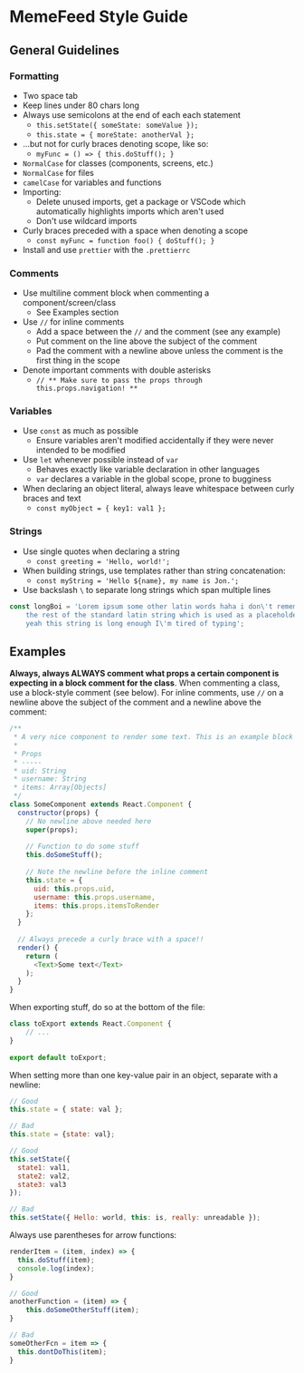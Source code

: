 # MemeFeed Style Guide



## General Guidelines



### Formatting

-   Two space tab
-   Keep lines under 80 chars long
-   Always use semicolons at the end of each each statement
    -   `this.setState({ someState: someValue });`
    -   `this.state = { moreState: anotherVal };`
-   …but not for curly braces denoting scope, like so:
    -   `myFunc = () => { this.doStuff(); }`
-   `NormalCase` for classes (components, screens, etc.)
-   `NormalCase` for files
-   `camelCase` for variables and functions
-   Importing:
    -   Delete unused imports, get a package or VSCode which automatically highlights imports which aren't used
    -   Don't use wildcard imports
-   Curly braces preceded with a space when denoting a scope
    -   `const myFunc = function foo() { doStuff(); }`
-   Install and use `prettier` with the `.prettierrc`


### Comments

-   Use multiline comment block when commenting a component/screen/class
    -   See Examples section
-   Use `//` for inline comments
    -   Add a space between the `//` and the comment (see any example)
    -   Put comment on the line above the subject of the comment
    -   Pad the comment with a newline above unless the comment is the first thing in the scope
-   Denote important comments with double asterisks
    -   `// ** Make sure to pass the props through this.props.navigation! **`



### Variables

-   Use `const` as much as possible
    -   Ensure variables aren't modified accidentally if they were never intended to be modified
-   Use `let` whenever possible instead of `var`
    -   Behaves exactly like variable declaration in other languages
    -   `var` declares a variable in the global scope, prone to bugginess
-   When declaring an object literal, always leave whitespace between curly braces and text
    -   `const myObject = { key1: val1 };`



### Strings

-   Use single quotes when declaring a string
    -   `const greeting = 'Hello, world!';`
-   When building strings, use templates rather than string concatenation:
    -   `const myString = 'Hello ${name}, my name is Jon.';`
-   Use backslash `\` to separate long strings which span multiple lines

```javascript
const longBoi = 'Lorem ipsum some other latin words haha i don\'t remember \
	the rest of the standard latin string which is used as a placeholde lool \
	yeah this string is long enough I\'m tired of typing';
```



## Examples

**Always, always ALWAYS comment what props a certain component is expecting in a block comment for the class**. When commenting a class, use a block-style comment (see below). For inline comments, use `//` on a newline above the subject of the comment and a newline above the comment:

```javascript
/**
 * A very nice component to render some text. This is an example block comment
 *
 * Props
 * -----
 * uid: String
 * username: String
 * items: Array[Objects]
 */
class SomeComponent extends React.Component {
  constructor(props) {
    // No newline above needed here
    super(props);
    
    // Function to do some stuff
    this.doSomeStuff();
    
    // Note the newline before the inline comment
    this.state = {
      uid: this.props.uid,
      username: this.props.username,
      items: this.props.itemsToRender
    };
  }
  
  // Always precede a curly brace with a space!!
  render() {
    return (
      <Text>Some text</Text>
    );
  }
}
```



When exporting stuff, do so at the bottom of the file:

```javascript
class toExport extends React.Component {
	// ...
}
 
export default toExport;
```



When setting more than one key-value pair in an object, separate with a newline:

```javascript
// Good
this.state = { state: val };

// Bad
this.state = {state: val};

// Good
this.setState({
  state1: val1,
  state2: val2,
  state3: val3
});

// Bad
this.setState({ Hello: world, this: is, really: unreadable });
```



Always use parentheses for arrow functions:

```javascript
renderItem = (item, index) => {
  this.doStuff(item);
  console.log(index);
}

// Good
anotherFunction = (item) => {
	this.doSomeOtherStuff(item);
}

// Bad
someOtherFcn = item => {
  this.dontDoThis(item);
}
```
